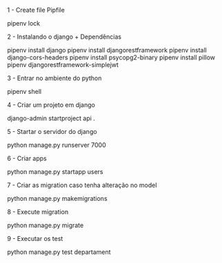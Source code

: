 1 - Create file Pipfile

pipenv lock

2 - Instalando o django + Dependências

pipenv install django
pipenv install djangorestframework
pipenv install django-cors-headers
pipenv install psycopg2-binary
pipenv install pillow
pipenv djangorestframework-simplejwt

3 - Entrar no ambiente do python

pipenv shell

4 - Criar um projeto em django

django-admin startproject api .

5 - Startar o servidor do django

python manage.py runserver 7000

6 - Criar apps

python manage.py startapp users

7 - Criar as migration caso tenha alteração no model

python manage.py makemigrations

8 - Execute migration

python manage.py migrate

9 - Executar os test

python manage.py test departament
